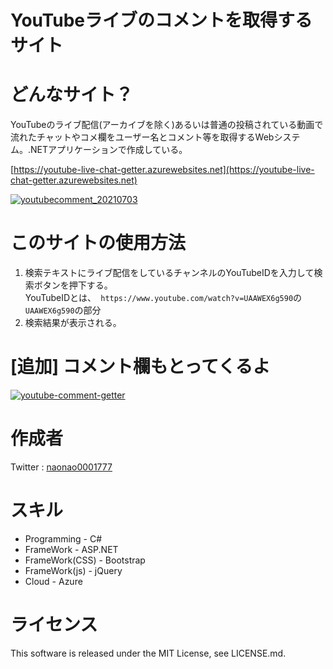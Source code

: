 # YouTubeライブのコメントを取得するサイト

# どんなサイト？
YouTubeのライブ配信(アーカイブを除く)あるいは普通の投稿されている動画で流れたチャットやコメ欄をユーザー名とコメント等を取得するWebシステム。.NETアプリケーションで作成している。

[https://youtube-live-chat-getter.azurewebsites.net](https://youtube-live-chat-getter.azurewebsites.net)

[![youtubecomment_20210703](https://user-images.githubusercontent.com/46675984/124333733-13650480-dbd0-11eb-8a29-b30718afd31f.gif)](https://youtube-live-chat-getter.azurewebsites.net/)

# このサイトの使用方法
1. 検索テキストにライブ配信をしているチャンネルのYouTubeIDを入力して検索ボタンを押下する。  
YouTubeIDとは、` https://www.youtube.com/watch?v=UAAWEX6g590`の`UAAWEX6g590`の部分  
1. 検索結果が表示される。

# [追加] コメント欄もとってくるよ
[![youtube-comment-getter](https://user-images.githubusercontent.com/46675984/125000192-ce871500-e08a-11eb-86e8-51c8b913a577.png)](https://youtube-live-chat-getter.azurewebsites.net/Home/Search)
# 作成者
Twitter : [naonao0001777](https://twitter.com/salty_special)

# スキル
* Programming - C#
* FrameWork - ASP.NET
* FrameWork(CSS) - Bootstrap
* FrameWork(js) - jQuery
* Cloud - Azure

# ライセンス
This software is released under the MIT License, see LICENSE.md.
